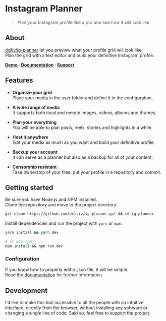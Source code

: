 # Instagram Planner

> Plan your Instagram profile like a pro and see how it will look like

## About

[dxlliv/ig-planner](https://dxlliv.github.io/ig-planner/) let you preview what your profile grid will look like.  
Plan the grid with a text editor and build your definitive Instagram profile.

**[Demo](https://dxlliv.github.io/ig-planner/) · [Documentation](https://dxlliv.github.io/ig-planner/docs/) · [Support](https://patreon.com/dxlliv)**

## Features
- **Organize your grid**  
  Place your media in the user folder and define it in the configuration.


- **A wide range of media**  
  It supports both local and remote images, videos, albums and iframes.


- **Plan your everything**  
  You will be able to plan posts, reels, stories and highlights in a while.


- **Host it anywhere**  
  Edit your media as much as you want and build your definitive profile.


- **Backup your account**  
  It can serve as a planner but also as a backup for all of your content.


- **Censorship resistant**  
  Take ownership of your files, put your profile in a repository and commit.


## Getting started

Be sure you have Node.js and NPM installed.  
Clone the repository and move to the project directory:

```bash
git clone https://github.com/dxlliv/ig-planner.git && cd ig-planner
```

Install dependencies and run the project with `yarn` or `npm`:

```bash
yarn install && yarn dev

# or use npm
npm install && npm run dev
```

### Configuration

If you know how to properly edit a .json file, it will be simple.  
Read the [documentation](https://dxlliv.github.io/ig-planner/docs/) for further information.

## Development

I'd like to make this tool accessible to all the people with an intuitive interface, directly from the browser, without installing any software or changing a single line of code. Said so, feel free to support the project.